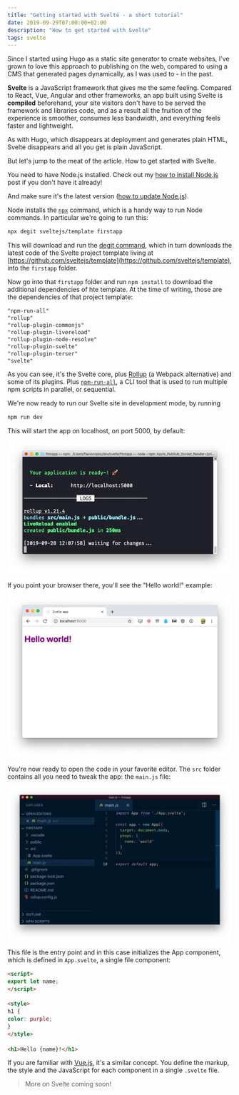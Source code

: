 ```yaml
---
title: "Getting started with Svelte - a short tutorial"
date: 2019-09-29T07:00:00+02:00
description: "How to get started with Svelte"
tags: svelte
---
```


Since I started using Hugo as a static site generator to create websites, I've grown to love this approach to publishing on the web, compared to using a CMS that generated pages dynamically, as I was used to - in the past.

**Svelte** is a JavaScript framework that gives me the same feeling. Compared to React, Vue, Angular and other frameworks, an app built using Svelte is **compiled** beforehand, your site visitors don't have to be served the framework and libraries code, and as a result all the fruition of the experience is smoother, consumes less bandwidth, and everything feels faster and lightweight.

As with Hugo, which disappears at deployment and generates plain HTML, Svelte disappears and all you get is plain JavaScript.

But let's jump to the meat of the article. How to get started with Svelte.

You need to have Node.js installed. Check out my [how to install Node.js](/node-installation/) post if you don't have it already!

And make sure it's the latest version ([how to update Node.js](/how-to-update-node/)).

Node installs the [`npx`](/npx/) command, which is a handy way to run Node commands. In particular we're going to run this:

```sh
npx degit sveltejs/template firstapp
```

This will download and run the [degit command](https://github.com/Rich-Harris/degit), which in turn downloads the latest code of the Svelte project template living at [https://github.com/sveltejs/template](https://github.com/sveltejs/template), into the `firstapp` folder.

Now go into that `firstapp` folder and run `npm install` to download the additional dependencies of hte template. At the time of writing, those are the dependencies of that project template:

```
"npm-run-all"
"rollup"
"rollup-plugin-commonjs"
"rollup-plugin-livereload"
"rollup-plugin-node-resolve"
"rollup-plugin-svelte"
"rollup-plugin-terser"
"svelte"
```

As you can see, it's the Svelte core, plus [Rollup](https://rollupjs.org/) (a Webpack alternative) and some of its plugins. Plus [`npm-run-all`](https://www.npmjs.com/package/npm-run-all), a CLI tool that is used to run multiple npm scripts in parallel, or sequential.

We're now ready to run our Svelte site in development mode, by running

```sh
npm run dev
```

This will start the app on localhost, on port 5000, by default:

![CLI](cli.png)

If you point your browser there, you'll see the "Hello world!" example:

![Browser](browser.png)

You're now ready to open the code in your favorite editor. The `src` folder contains all you need to tweak the app: the `main.js` file:

![Editor](editor.png)

This file is the entry point and in this case initializes the App component, which is defined in `App.svelte`, a single file component:

```html
<script>
export let name;
</script>

<style>
h1 {
color: purple;
}
</style>

<h1>Hello {name}!</h1>
```

If you are familiar with [Vue.js](https://flaviocopes.com/tags/vue/), it's a similar concept. You define the markup, the style and the JavaScript for each component in a single `.svelte` file.

> More on Svelte coming soon!